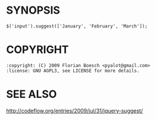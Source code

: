 SYNOPSIS
========

    $('input').suggest(['January', 'February', 'March']);

COPYRIGHT
=========

    :copyright: (C) 2009 Florian Boesch <pyalot@gmail.com>
    :license: GNU AGPL3, see LICENSE for more details.

SEE ALSO
========

http://codeflow.org/entries/2009/jul/31/jquery-suggest/
